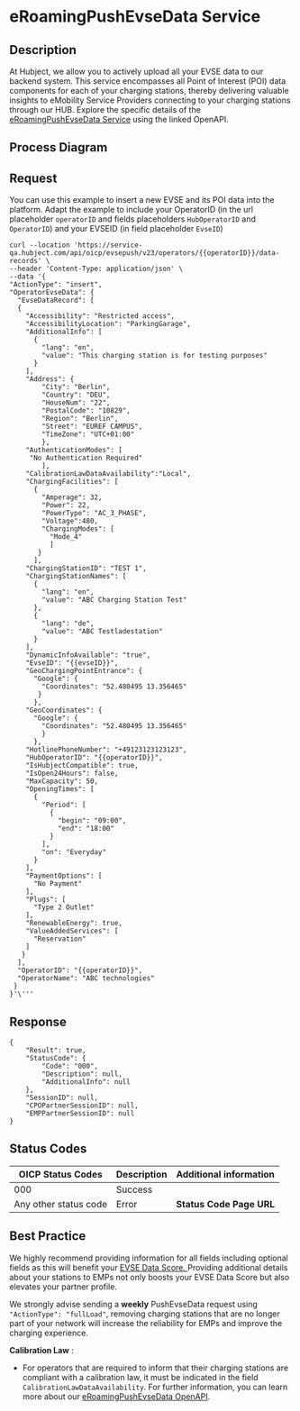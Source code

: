 # eRoamingPushEvseData Service

## Description

At Hubject, we allow you to actively upload all your EVSE data to our backend
system. This service encompasses all Point of Interest (POI) data components
for each of your charging stations, thereby delivering valuable insights to
eMobility Service Providers connecting to your charging stations through our
HUB. Explore the specific details of the [eRoamingPushEvseData
Service](https://hubject.github.io/oicp-cpo-2.3-api-doc/#tag/eRoamingEvseData/operation/eRoamingPushEvseData_V2.3) using the
linked OpenAPI.

## Process Diagram

## Request

You can use this example to insert a new EVSE and its POI data into the
platform. Adapt the example to include your OperatorID (in the url placeholder
`operatorID` and fields placeholders `HubOperatorID` and `OperatorID`) and
your EVSEID (in field placeholder `EvseID`)

    
    
    curl --location 'https://service-qa.hubject.com/api/oicp/evsepush/v23/operators/{{operatorID}}/data-records' \
    --header 'Content-Type: application/json' \
    --data '{
    "ActionType": "insert",
    "OperatorEvseData": {
      "EvseDataRecord": [
      {
        "Accessibility": "Restricted access",
        "AccessibilityLocation": "ParkingGarage",
        "AdditionalInfo": [
          {
            "lang": "en",
            "value": "This charging station is for testing purposes"
          }
        ],
        "Address": {
            "City": "Berlin",
            "Country": "DEU",
            "HouseNum": "22",
            "PostalCode": "10829",
            "Region": "Berlin",
            "Street": "EUREF CAMPUS",
            "TimeZone": "UTC+01:00"
            },
        "AuthenticationModes": [
         "No Authentication Required"
            ],
        "CalibrationLawDataAvailability":"Local",
        "ChargingFacilities": [
          {
            "Amperage": 32,
            "Power": 22,
            "PowerType": "AC_3_PHASE",
            "Voltage":480,
            "ChargingModes": [
              "Mode_4"
              ]
           }
          ],
        "ChargingStationID": "TEST 1",
        "ChargingStationNames": [
          {
            "lang": "en",
            "value": "ABC Charging Station Test"
          },
          {
            "lang": "de",
            "value": "ABC Testladestation"
          }
        ],
        "DynamicInfoAvailable": "true",
        "EvseID": "{{evseID}}",
        "GeoChargingPointEntrance": {
          "Google": {
            "Coordinates": "52.480495 13.356465"
           }
          },
        "GeoCoordinates": {
          "Google": {
            "Coordinates": "52.480495 13.356465"
            }
          },
        "HotlinePhoneNumber": "+49123123123123",
        "HubOperatorID": "{{operatorID}}",
        "IsHubjectCompatible": true,
        "IsOpen24Hours": false,
        "MaxCapacity": 50,
        "OpeningTimes": [
          {
            "Period": [
              {
                "begin": "09:00",
                "end": "18:00"
              }
            ],
            "on": "Everyday"
          }
        ],
        "PaymentOptions": [
          "No Payment"
        ],
        "Plugs": [
          "Type 2 Outlet"
        ],
        "RenewableEnergy": true,
        "ValueAddedServices": [
          "Reservation"
        ]
       }
      ],
      "OperatorID": "{{operatorID}}",
      "OperatorName": "ABC technologies"
     }
    }'\'''

## Response

    
    
    {
        "Result": true,
        "StatusCode": {
            "Code": "000",
            "Description": null,
            "AdditionalInfo": null
        },
        "SessionID": null,
        "CPOPartnerSessionID": null,
        "EMPPartnerSessionID": null
    }

## Status Codes

| OICP Status Codes | Description | Additional information |
| ----------------- | ----------- | ----------------------
| 000               | Success     |                        |
| Any other status code | Error   |  **Status Code Page URL** |

  
## Best Practice

We highly recommend providing information for all fields including optional
fields as this will benefit your [EVSE Data Score.
](https://www.hubject.com/products/evse-data-score#:~:text=The%20EVSE%20Data%20Score%20checks,and%20provides%20an%20average%20score)Providing
additional details about your stations to EMPs not only boosts your EVSE Data
Score but also elevates your partner profile.

We strongly advise sending a **weekly** PushEvseData request using
`"ActionType": "fullLoad"`, removing charging stations that are no longer part
of your network will increase the reliability for EMPs and improve the
charging experience.

 **Calibration Law** :

  * For operators that are required to inform that their charging stations are compliant with a calibration law, it must be indicated in the field `CalibrationLawDataAvailability`. For further information, you can learn more about our [eRoamingPushEvseData OpenAPI](https://hubject.github.io/oicp-cpo-2.3-api-doc/#tag/eRoamingEvseData/operation/eRoamingPushEvseData_V2.3).



